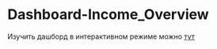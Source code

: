 # Dashboard-Income_Overview

Изучить дашборд в интерактивном режиме можно [тут](https://public.tableau.com/views/Kobzev_Income_Overview/HW_2_1?:language=en-US&publish=yes&:display_count=n&:origin=viz_share_link)
